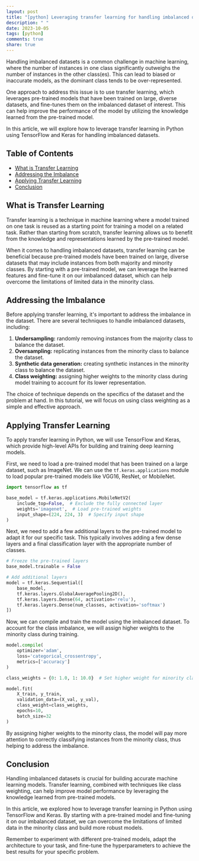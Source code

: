 ```yaml
---
layout: post
title: "[python] Leveraging transfer learning for handling imbalanced datasets in Python"
description: " "
date: 2023-10-05
tags: [python]
comments: true
share: true
---
```


Handling imbalanced datasets is a common challenge in machine learning, where the number of instances in one class significantly outweighs the number of instances in the other class(es). This can lead to biased or inaccurate models, as the dominant class tends to be over-represented. 

One approach to address this issue is to use transfer learning, which leverages pre-trained models that have been trained on large, diverse datasets, and fine-tunes them on the imbalanced dataset of interest. This can help improve the performance of the model by utilizing the knowledge learned from the pre-trained model.

In this article, we will explore how to leverage transfer learning in Python using TensorFlow and Keras for handling imbalanced datasets.

## Table of Contents

- [What is Transfer Learning](#what-is-transfer-learning)
- [Addressing the Imbalance](#addressing-the-imbalance)
- [Applying Transfer Learning](#applying-transfer-learning)
- [Conclusion](#conclusion)

## What is Transfer Learning

Transfer learning is a technique in machine learning where a model trained on one task is reused as a starting point for training a model on a related task. Rather than starting from scratch, transfer learning allows us to benefit from the knowledge and representations learned by the pre-trained model.

When it comes to handling imbalanced datasets, transfer learning can be beneficial because pre-trained models have been trained on large, diverse datasets that may include instances from both majority and minority classes. By starting with a pre-trained model, we can leverage the learned features and fine-tune it on our imbalanced dataset, which can help overcome the limitations of limited data in the minority class.

## Addressing the Imbalance

Before applying transfer learning, it's important to address the imbalance in the dataset. There are several techniques to handle imbalanced datasets, including:

1. **Undersampling:** randomly removing instances from the majority class to balance the dataset.
2. **Oversampling:** replicating instances from the minority class to balance the dataset.
3. **Synthetic data generation:** creating synthetic instances in the minority class to balance the dataset.
4. **Class weighting:** assigning higher weights to the minority class during model training to account for its lower representation.

The choice of technique depends on the specifics of the dataset and the problem at hand. In this tutorial, we will focus on using class weighting as a simple and effective approach.

## Applying Transfer Learning

To apply transfer learning in Python, we will use TensorFlow and Keras, which provide high-level APIs for building and training deep learning models.

First, we need to load a pre-trained model that has been trained on a large dataset, such as ImageNet. We can use the `tf.keras.applications` module to load popular pre-trained models like VGG16, ResNet, or MobileNet.

```python
import tensorflow as tf

base_model = tf.keras.applications.MobileNetV2(
    include_top=False,  # Exclude the fully connected layer
    weights='imagenet',  # Load pre-trained weights
    input_shape=(224, 224, 3)  # Specify input shape
)
```

Next, we need to add a few additional layers to the pre-trained model to adapt it for our specific task. This typically involves adding a few dense layers and a final classification layer with the appropriate number of classes.

```python
# Freeze the pre-trained layers
base_model.trainable = False

# Add additional layers
model = tf.keras.Sequential([
    base_model,
    tf.keras.layers.GlobalAveragePooling2D(),
    tf.keras.layers.Dense(64, activation='relu'),
    tf.keras.layers.Dense(num_classes, activation='softmax')
])
```

Now, we can compile and train the model using the imbalanced dataset. To account for the class imbalance, we will assign higher weights to the minority class during training.

```python
model.compile(
    optimizer='adam',
    loss='categorical_crossentropy',
    metrics=['accuracy']
)

class_weights = {0: 1.0, 1: 10.0}  # Set higher weight for minority class

model.fit(
    X_train, y_train,
    validation_data=(X_val, y_val),
    class_weight=class_weights,
    epochs=10,
    batch_size=32
)
```

By assigning higher weights to the minority class, the model will pay more attention to correctly classifying instances from the minority class, thus helping to address the imbalance.

## Conclusion

Handling imbalanced datasets is crucial for building accurate machine learning models. Transfer learning, combined with techniques like class weighting, can help improve model performance by leveraging the knowledge learned from pre-trained models.

In this article, we explored how to leverage transfer learning in Python using TensorFlow and Keras. By starting with a pre-trained model and fine-tuning it on our imbalanced dataset, we can overcome the limitations of limited data in the minority class and build more robust models.

Remember to experiment with different pre-trained models, adapt the architecture to your task, and fine-tune the hyperparameters to achieve the best results for your specific problem.